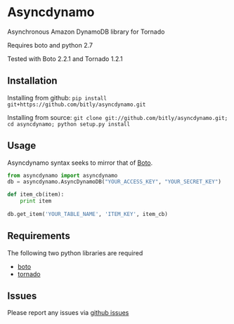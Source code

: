 Asyncdynamo
===========

Asynchronous Amazon DynamoDB library for Tornado

Requires boto and python 2.7

Tested with Boto 2.2.1 and Tornado 1.2.1

Installation
------------

Installing from github: `pip install  git+https://github.com/bitly/asyncdynamo.git`

Installing from source: `git clone git://github.com/bitly/asyncdynamo.git; cd asyncdynamo; python setup.py install`

Usage
-----
Asyncdynamo syntax seeks to mirror that of [Boto](http://github.com/boto/boto).

```python
from asyncdynamo import asyncdynamo
db = asyncdynamo.AsyncDynamoDB("YOUR_ACCESS_KEY", "YOUR_SECRET_KEY")

def item_cb(item):
	print item
	
db.get_item('YOUR_TABLE_NAME', 'ITEM_KEY', item_cb)
```

Requirements
------------
The following two python libraries are required

* [boto](http://github.com/boto/boto)
* [tornado](http://github.com/facebook/tornado)

Issues
------

Please report any issues via [github issues](https://github.com/bitly/asyncdynamo/issues)
